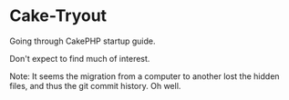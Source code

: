 Cake-Tryout
===========

Going through CakePHP startup guide.

Don't expect to find much of interest.


Note: It seems the migration from a computer to another lost
the hidden files, and thus the git commit history. Oh well.
